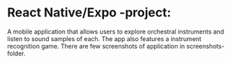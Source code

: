 # React Native/Expo -project:

A mobile application that allows users to explore orchestral instruments 
and listen to sound samples of each. 
The app also features a instrument recognition game. 
There are few screenshots of application in screenshots-folder.


